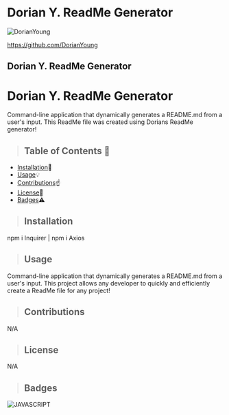 # Dorian Y. ReadMe Generator





![DorianYoung](https://media.giphy.com/media/Jr5e0Bs2Ts4JmZxAFo/giphy.gif)

https://github.com/DorianYoung
    
<h2>Dorian Y. ReadMe Generator</h2>
    
# Dorian Y. ReadMe Generator
Command-line application that dynamically generates a README.md from a user's input. This ReadMe file was created using Dorians ReadMe generator!
    
    
>  ## **Table of Contents** :notebook:
    
    
* [Installation](#Installation):wrench:
* [Usage](#Usage):bulb:
* [Contributions](#Contributions):point_up:
* [License](#License):lock_with_ink_pen:
* [Badges](#Badges):warning:
    
    
    
> ## Installation
    
npm i Inquirer  |  npm i Axios
    
    
> ## Usage
    
Command-line application that dynamically generates a README.md from a user's input. This project allows any developer to quickly and efficiently create a ReadMe file for any project!
    
    
> ## Contributions
    
N/A
    
    

> ## License
    
N/A
    
    
    
> ## Badges
    
![JAVASCRIPT](https://img.shields.io/badge/JAVASCRIPT-100%25-green)
    

